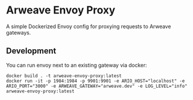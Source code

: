 # Arweave Envoy Proxy

A simple Dockerized Envoy config for proxying requests to Arweave gateways.

## Development

You can run envoy next to an existing gateway via docker:

```shell
docker build . -t arweave-envoy-proxy:latest
docker run -it -p 1984:1984 -p 9901:9901 -e ARIO_HOST="localhost" -e ARIO_PORT="3000" -e ARWEAVE_GATEWAY="arweave.dev" -e LOG_LEVEL="info" arweave-envoy-proxy:latest
```